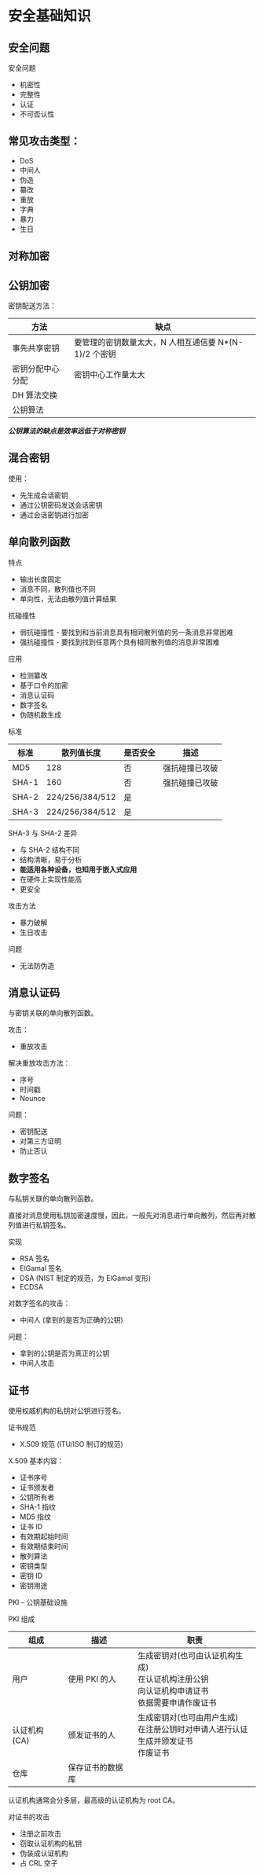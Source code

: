 # 安全基础知识

## 安全问题

安全问题

 - 机密性
 - 完整性
 - 认证
 - 不可否认性

## 常见攻击类型：

 - DoS
 - 中间人
 - 伪造
 - 纂改
 - 重放
 - 字典
 - 暴力
 - 生日

## 对称加密



## 公钥加密

密钥配送方法：

| 方法 | 缺点 |
-|-|
| 事先共享密钥 | 要管理的密钥数量太大，N 人相互通信要 N*(N-1)/2 个密钥 |
|密钥分配中心分配| 密钥中心工作量太大 |
| DH 算法交换| |
| 公钥算法| |

***公钥算法的缺点是效率远低于对称密钥***

## 混合密钥

使用：

 - 先生成会话密钥
 - 通过公钥密码发送会话密钥
 - 通过会话密钥进行加密

## 单向散列函数

特点

 - 输出长度固定
 - 消息不同，散列值也不同
 - 单向性，无法由散列值计算结果

抗碰撞性

 - 弱抗碰撞性 - 要找到和当前消息具有相同散列值的另一条消息非常困难
 - 强抗碰撞性 - 要找到找到任意两个具有相同散列值的消息非常困难

应用

 - 检测纂改
 - 基于口令的加密
 - 消息认证码
 - 数字签名
 - 伪随机数生成

标准

| 标准 |散列值长度 | 是否安全 | 描述|
-|-|-|-|
MD5 | 128 | 否 | 强抗碰撞已攻破|
SHA-1 | 160 | 否 | 强抗碰撞已攻破 |
SHA-2 | 224/256/384/512 | 是 | |
SHA-3 | 224/256/384/512 | 是 | |

SHA-3 与 SHA-2 差异

 - 与 SHA-2 结构不同
 - 结构清晰，易于分析
 - **能适用各种设备，也知用于嵌入式应用**
 - 在硬件上实现性能高
 - 更安全


攻击方法

 - 暴力破解
 - 生日攻击

问题

 - 无法防伪造

## 消息认证码

与密钥关联的单向散列函数。

攻击：

 - 重放攻击

解决重放攻击方法：

 - 序号
 - 时间戳
 - Nounce

问题：

 - 密钥配送
 - 对第三方证明
 - 防止否认

## 数字签名

与私钥关联的单向散列函数。

直接对消息使用私钥加密速度慢，因此，一般先对消息进行单向散列，然后再对散列值进行私钥签名。

实现

 - RSA 签名
 - ElGamal 签名
 - DSA (NIST 制定的规范，为 ElGamal 变形)
 - ECDSA


对数字签名的攻击：

 - 中间人 (拿到的是否为正确的公钥)

问题：

 - 拿到的公钥是否为真正的公钥
 - 中间人攻击

## 证书

使用权威机构的私钥对公钥进行签名。

证书规范

 - X.509 规范 (ITU/ISO 制订的规范)

X.509 基本内容：

 - 证书序号
 - 证书颁发者
 - 公钥所有者
 - SHA-1 指纹
 - MD5 指纹
 - 证书 ID
 - 有效期起始时间
 - 有效期结束时间
 - 散列算法
 - 密钥类型
 - 密钥 ID
 - 密钥用途

PKI - 公钥基础设施

PKI 组成

| 组成 |描述| 职责 |
-|-|-|
|用户|使用 PKI 的人|生成密钥对(也可由认证机构生成)<br>在认证机构注册公钥<br>向认证机构申请证书<br>依据需要申请作废证书|
|认证机构(CA)|颁发证书的人|生成密钥对(也可由用户生成)<br>在注册公钥时对申请人进行认证<br>生成并颁发证书<br>作废证书|
|仓库|保存证书的数据库|

认证机构通常会分多层，最高级的认证机构为 root CA。

对证书的攻击

 - 注册之前攻击
 - 窃取认证机构的私钥
 - 伪装成认证机构
 - 占 CRL 空子


